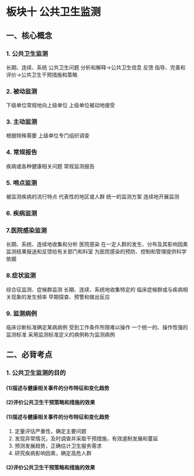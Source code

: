 # 板块十 公共卫生监测

## 一、核心概念
### 1. 公共卫生监测
长期、连续、系统
公共卫生问题
分析和解释->公共卫生信息
反馈
指导、完善和评价->公共卫生干预措施和策略
### 2. 被动监测
下级单位常规地向上级单位
上级单位被动地接受
### 3. 主动监测
根据特殊需要
上级单位专门组织调查
### 4. 常规报告
疾病或各种健康相关问题
常规监测报告
### 5. 哨点监测
被监测疾病的流行特点
代表性的地区或人群
统一的监测方案
连续地开展监测
### 6. 疾病监测

### 7.医院感染监测
长期、系统、连续地收集和分析
医院感染
在一定人群的发生、分布及其影响因素
监测结果报送和反馈给有关部门和科室
为医院感染的预防、控制和管理提供科学依据
### 8.症状监测
综合征监测、症候群监测
长期、连续、系统地收集特定的
临床症候群或与疾病相关现象的发生频率
早期探查、预警和做出反应
### 9. 监测病例
临床诊断标准确定某病病例
受到工作条件所限难以操作
一个统一的、操作性强的监测标准
采用监测标准定义的病例称为监测病例
## 二、必背考点
### 1. 公共卫生监测的目的
#### (1)描述与健康相关事件的分布特征和变化趋势

#### (2)评价公共卫生干预策略和措施的效果

#### (1)描述与健康相关事件的分布特征和变化趋势
1. 定量评估严重性，确定主要问题
2. 发现异常情况，及时调查并采取干预措施，有效遏制发展和蔓延
3. 预测发展趋势，正确估计卫生服务需求
4. 研究疾病影响因素，确定高危人群
#### (2)评价公共卫生干预策略和措施的效果















